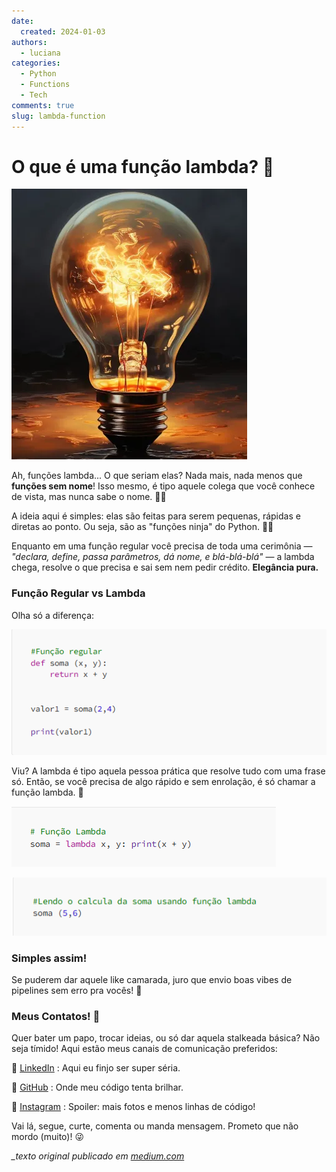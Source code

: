 ```yaml
---
date:
  created: 2024-01-03
authors:
  - luciana
categories:
  - Python
  - Functions
  - Tech
comments: true
slug: lambda-function
---
```


# O que é uma função lambda? 🤔

![alt text](../../../images/blog/luciana/lamb.png)

Ah, funções lambda... O que seriam elas? Nada mais, nada menos que **funções sem nome**! Isso mesmo, é tipo aquele colega que você conhece de vista, mas nunca sabe o nome. 🤷‍♀️

A ideia aqui é simples: elas são feitas para serem pequenas, rápidas e diretas ao ponto. Ou seja, são as "funções ninja" do Python. 🥷🐍

Enquanto em uma função regular você precisa de toda uma cerimônia — *"declara, define, passa parâmetros, dá nome, e blá-blá-blá"* — a lambda chega, resolve o que precisa e sai sem nem pedir crédito. **Elegância pura.**

<!-- more -->

### Função Regular vs Lambda  
Olha só a diferença:

![alt text](../../../images/blog/luciana/lamb1.png)

Viu? A lambda é tipo aquela pessoa prática que resolve tudo com uma frase só. Então, se você precisa de algo rápido e sem enrolação, é só chamar a função lambda. 🚀


![alt text](../../../images/blog/luciana/lamb2.png)


![alt text](../../../images/blog/luciana/lamb3.png)


### Simples assim!

Se puderem dar aquele like camarada, juro que envio boas vibes de pipelines sem erro pra vocês! 🚀


### Meus Contatos! 🌟

Quer bater um papo, trocar ideias, ou só dar aquela stalkeada básica? Não seja tímido! Aqui estão meus canais de comunicação preferidos:

📎 [LinkedIn](https://www.linkedin.com/in/luciana-sampaio/) : Aqui eu finjo ser super séria.

🐙 [GitHub](https://github.com/luasampaio)  : Onde meu código tenta brilhar.

📸 [Instagram](https://www.instagram.com/luasampaio/) : Spoiler: mais fotos e menos linhas de código!

Vai lá, segue, curte, comenta ou manda mensagem. Prometo que não mordo (muito)! 😜

*_texto original publicado em [medium.com](https://medium.com/@luciana.sampaio84/fun%C3%A7%C3%A3o-lambda-python-57818f90525f)*